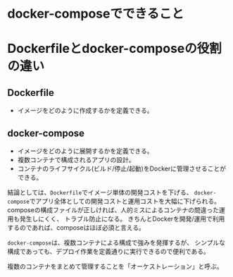 # docker-composeでできること
# Dockerfileとdocker-composeの役割の違い
## Dockerfile
- イメージをどのように作成するかを定義できる。

## docker-compose
- イメージをどのように展開するかを定義できる。
- 複数コンテナで構成されるアプリの設計。
- コンテナのライフサイクル(ビルド/停止/起動)をDockerに管理させることができる。

結論としては、`Dockerfile`でイメージ単体の開発コストを下げる、
`docker-compose`でアプリ全体としての開発コストと運用コストを大幅に下げられる。
composeの構成ファイルが正しければ、人的ミスによるコンテナの間違った運用も発生しにくく、
トラブル防止になる。
きちんとDockerを開発/運用で利用するのであれば、composeはほぼ必須と言える。

`docker-compose`は、複数コンテナによる構成で強みを発揮するが、
シンプルな構成であっても、デプロイ作業を定義通りに実行できるので便利である。


複数のコンテナをまとめて管理することを「オーケストレーション」と呼ぶ。

# 
